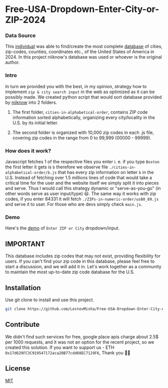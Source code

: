 # Free-USA-Dropdown-Enter-City-or-ZIP-2024

### Data Source
This [individual](https://github.com/niiknow) was able to find/create the most complete [database](https://github.com/niiknow/zipcode-us) of cities, zip-codes, counties, coordinates etc., of the United States of America in 2024. In this project niiknow's database was used or whoever is the original author.

### Intro

In turn we provided you with the best, in my opinion, strategy how to implement `zip & city search input` in the web as optimized as it can be possibly made. We created python script that would sort database provided by [niiknow](https://github.com/niiknow) into 2 folders.

1. The first folder, `cities-in-alphabetical-order`, contains ZIP code information sorted alphabetically, organizing every city/locality in the U.S. by its initial letter.

2. The second folder is organized with 10,000 zip codes in each .js file, covering zip codes in the range from 0 to 99,999 (00000 - 99999).

### How does it work?

Javascript fetches 1 of the respective files you enter i. e. if you type `Boston` the first letter it gets is `b` therefore we observe file `./cities-in-alphabetical-order/b.js` that has every zip information on letter `b` in the U.S. Instead of fetching over 1.5 millions lines of code that would take a critical time for the user and the website itself we simply split it into pieces and serve. Thus I would call this strategy dynamic or "serve-as-you-go" (in other words serve as user input/type) 😃. The same way it works with zip codes, if you enter 84331 it will fetch `./ZIPs-in-numeric-order/us80_89.js` and serve it to user. For those who are devs simply check `main.js`.

### Demo
Here's the [demo](https://lestevmisha.github.io/Free-USA-Dropdown-Enter-City-or-ZIP-2024/) of `Enter ZIP or City` dropdown/input.

## IMPORTANT
This database includes zip codes that may not exist, providing flexibility for users. If you can't find your zip code in this database, please feel free to start a discussion, and we will add it in. Let's work together as a community to maintain the most up-to-date zip code database for the U.S.

## Installation

Use git clone to install and use this project.

```bash
git clone https://github.com/LestevMisha/Free-USA-Dropdown-Enter-City-or-ZIP-2024.git
```

## Contribute
We didn't find such services for free, google place apis charge about 2.5$ per 1000 requests, and it was not an option for the recent project, so we created this solution. If you want to support us - ETH `0x17d629FC3C919547172aca20B77cdd60EC7129F6`, 
Thank you 🤍🙏

## License

[MIT](https://choosealicense.com/licenses/mit/)